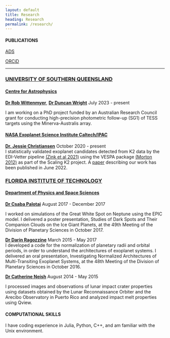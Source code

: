 ```yaml
---
layout: default
title: Research
heading: Research
permalink: /research/
---
```


#### PUBLICATIONS  

<a href="https://ui.adsabs.harvard.edu/search/q=\%20author\%3A\%22bhure\%2C\%20sakhee\%22\&sort=date\%20desc\%2C\%20bibcode\%20desc\&p_=0" target="_blank">ADS</a>

<a href="https://orcid.org/0000-0002-6673-8206" target="_blank">ORCiD</a>

****

### [UNIVERSITY OF SOUTHERN QUEENSLAND]()
#### [Centre for Astrophysics]()

[**Dr Rob Wittenmyer**](), [**Dr Duncan Wright**]()
July 2023 - present

I am working on a PhD project funded by an Australian Research Council grant for conducting high-precision photometric follow-up (SG1) of TESS targets using the Minerva-Australis array.

#### [NASA Exoplanet Science Institute Caltech/IPAC]()
[**Dr. Jessie Christiansen**](https://www.ipac.caltech.edu/science/staff/jessie-christiansen)
October 2020 - present  
I statistically validated exoplanet candidates detected from K2 data by the EDI-Vetter pipeline [(Zink et al 2021)](https://ui.adsabs.harvard.edu/abs/2021AJ....162..259Z/abstract) using the VESPA package [(Morton 2012)](https://ui.adsabs.harvard.edu/abs/2012ApJ...761....6M/abstract) as part of the Scaling K2 project. A [paper](https://ui.adsabs.harvard.edu/abs/2022AJ....163..244C/abstract) describing our work has been published in June 2022. 

### [FLORIDA INSTITUTE OF TECHNOLOGY](https://www.fit.edu)
#### [Department of Physics and Space Sciences](https://www.fit.edu/engineering-and-science/academics-and-learning/aerospace-physics-and-space-sciences/)

[**Dr Csaba Palotai**](https://www.fit.edu/faculty-profiles/p/palotai-csaba/)
August 2017 - December 2017

I worked on simulations of the Great White Spot on Neptune using the EPIC model. I delivered a poster presentation, Studies of Dark Spots and Their Companion Clouds on the Ice Giant Planets, at the 49th Meeting of the Division of Planetary Sciences in October 2017.

[**Dr Darin Ragozzine**](https://physics.byu.edu/department/directory/ragozzine)
March 2015 - May 2017  
I developed a code for the normalization of planetary radii and orbital periods, in order to understand the architectures of exoplanet systems. I delivered an oral presentation, Investigating Normalized Architectures of Multi-Transiting Exoplanet Systems, at the 48th Meeting of the Division of Planetary Sciences in October 2016.  

[**Dr Catherine Neish**](https://www.uwo.ca/earth/people/faculty/neish.html)
August 2014 - May 2015 

I processed images and observations of lunar impact crater properties using datasets obtained by the Lunar Reconnaissance Orbiter and the Arecibo Observatory in Puerto Rico and analyzed impact melt properties using Qview.

#### COMPUTATIONAL SKILLS
I have coding experience in Julia, Python, C++, and am familiar with the Unix environment.
